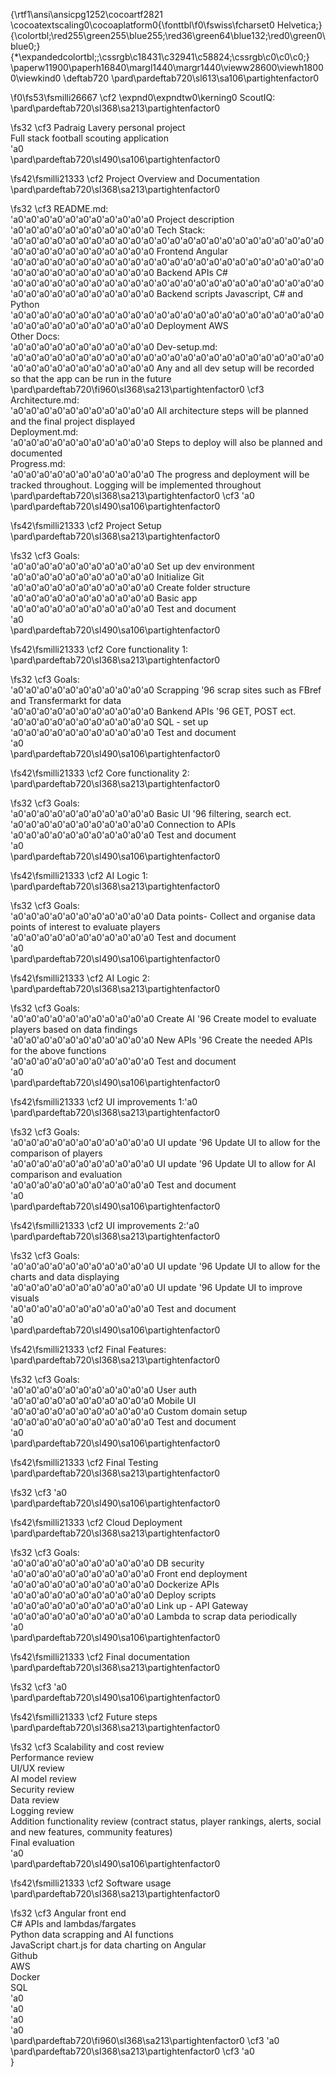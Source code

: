{\rtf1\ansi\ansicpg1252\cocoartf2821
\cocoatextscaling0\cocoaplatform0{\fonttbl\f0\fswiss\fcharset0 Helvetica;}
{\colortbl;\red255\green255\blue255;\red36\green64\blue132;\red0\green0\blue0;}
{\*\expandedcolortbl;;\cssrgb\c18431\c32941\c58824;\cssrgb\c0\c0\c0;}
\paperw11900\paperh16840\margl1440\margr1440\vieww28600\viewh18000\viewkind0
\deftab720
\pard\pardeftab720\sl613\sa106\partightenfactor0

\f0\fs53\fsmilli26667 \cf2 \expnd0\expndtw0\kerning0
ScoutIQ:\
\pard\pardeftab720\sl368\sa213\partightenfactor0

\fs32 \cf3 Padraig Lavery personal project\
Full stack football scouting application\
\'a0\
\pard\pardeftab720\sl490\sa106\partightenfactor0

\fs42\fsmilli21333 \cf2 Project Overview and Documentation\
\pard\pardeftab720\sl368\sa213\partightenfactor0

\fs32 \cf3 README.md:\
\'a0\'a0\'a0\'a0\'a0\'a0\'a0\'a0\'a0\'a0\'a0 Project description\
\'a0\'a0\'a0\'a0\'a0\'a0\'a0\'a0\'a0\'a0\'a0 Tech Stack:\
\'a0\'a0\'a0\'a0\'a0\'a0\'a0\'a0\'a0\'a0\'a0\'a0\'a0\'a0\'a0\'a0\'a0\'a0\'a0\'a0\'a0\'a0\'a0\'a0\'a0\'a0\'a0\'a0\'a0\'a0\'a0\'a0\'a0\'a0\'a0 Frontend Angular \
\'a0\'a0\'a0\'a0\'a0\'a0\'a0\'a0\'a0\'a0\'a0\'a0\'a0\'a0\'a0\'a0\'a0\'a0\'a0\'a0\'a0\'a0\'a0\'a0\'a0\'a0\'a0\'a0\'a0\'a0\'a0\'a0\'a0\'a0\'a0 Backend APIs C#\
\'a0\'a0\'a0\'a0\'a0\'a0\'a0\'a0\'a0\'a0\'a0\'a0\'a0\'a0\'a0\'a0\'a0\'a0\'a0\'a0\'a0\'a0\'a0\'a0\'a0\'a0\'a0\'a0\'a0\'a0\'a0\'a0\'a0\'a0\'a0 Backend scripts Javascript, C# and Python\
\'a0\'a0\'a0\'a0\'a0\'a0\'a0\'a0\'a0\'a0\'a0\'a0\'a0\'a0\'a0\'a0\'a0\'a0\'a0\'a0\'a0\'a0\'a0\'a0\'a0\'a0\'a0\'a0\'a0\'a0\'a0\'a0\'a0\'a0\'a0 Deployment AWS\
Other Docs:\
\'a0\'a0\'a0\'a0\'a0\'a0\'a0\'a0\'a0\'a0\'a0 Dev-setup.md:\
\'a0\'a0\'a0\'a0\'a0\'a0\'a0\'a0\'a0\'a0\'a0\'a0\'a0\'a0\'a0\'a0\'a0\'a0\'a0\'a0\'a0\'a0\'a0\'a0\'a0\'a0\'a0\'a0\'a0\'a0\'a0\'a0\'a0\'a0\'a0 Any and all dev setup will be recorded so that the app can be run in the future\
\pard\pardeftab720\fi960\sl368\sa213\partightenfactor0
\cf3 Architecture.md:\
\'a0\'a0\'a0\'a0\'a0\'a0\'a0\'a0\'a0\'a0\'a0 All architecture steps will be planned and the final project displayed\
Deployment.md: \
\'a0\'a0\'a0\'a0\'a0\'a0\'a0\'a0\'a0\'a0\'a0 Steps to deploy will also be planned and documented \
Progress.md:\
\'a0\'a0\'a0\'a0\'a0\'a0\'a0\'a0\'a0\'a0\'a0 The progress and deployment will be tracked throughout. Logging will be implemented throughout \
\pard\pardeftab720\sl368\sa213\partightenfactor0
\cf3 \'a0\
\pard\pardeftab720\sl490\sa106\partightenfactor0

\fs42\fsmilli21333 \cf2 Project Setup \
\pard\pardeftab720\sl368\sa213\partightenfactor0

\fs32 \cf3 Goals:\
\'a0\'a0\'a0\'a0\'a0\'a0\'a0\'a0\'a0\'a0\'a0 Set up dev environment \
\'a0\'a0\'a0\'a0\'a0\'a0\'a0\'a0\'a0\'a0\'a0 Initialize Git \
\'a0\'a0\'a0\'a0\'a0\'a0\'a0\'a0\'a0\'a0\'a0 Create folder structure\
\'a0\'a0\'a0\'a0\'a0\'a0\'a0\'a0\'a0\'a0\'a0 Basic app\
\'a0\'a0\'a0\'a0\'a0\'a0\'a0\'a0\'a0\'a0\'a0 Test and document \
\'a0\
\pard\pardeftab720\sl490\sa106\partightenfactor0

\fs42\fsmilli21333 \cf2 Core functionality 1:\
\pard\pardeftab720\sl368\sa213\partightenfactor0

\fs32 \cf3 Goals:\
\'a0\'a0\'a0\'a0\'a0\'a0\'a0\'a0\'a0\'a0\'a0 Scrapping \'96 scrap sites such as FBref and Transfermarkt for data\
\'a0\'a0\'a0\'a0\'a0\'a0\'a0\'a0\'a0\'a0\'a0 Bankend APIs \'96 GET, POST ect. \
\'a0\'a0\'a0\'a0\'a0\'a0\'a0\'a0\'a0\'a0\'a0 SQL - set up\
\'a0\'a0\'a0\'a0\'a0\'a0\'a0\'a0\'a0\'a0\'a0 Test and document\
\'a0\
\pard\pardeftab720\sl490\sa106\partightenfactor0

\fs42\fsmilli21333 \cf2 Core functionality 2:\
\pard\pardeftab720\sl368\sa213\partightenfactor0

\fs32 \cf3 Goals:\
\'a0\'a0\'a0\'a0\'a0\'a0\'a0\'a0\'a0\'a0\'a0 Basic UI \'96 filtering, search ect. \
\'a0\'a0\'a0\'a0\'a0\'a0\'a0\'a0\'a0\'a0\'a0 Connection to APIs\
\'a0\'a0\'a0\'a0\'a0\'a0\'a0\'a0\'a0\'a0\'a0 Test and document\
\'a0\
\pard\pardeftab720\sl490\sa106\partightenfactor0

\fs42\fsmilli21333 \cf2 AI Logic 1:\
\pard\pardeftab720\sl368\sa213\partightenfactor0

\fs32 \cf3 Goals:\
\'a0\'a0\'a0\'a0\'a0\'a0\'a0\'a0\'a0\'a0\'a0 Data points- Collect and organise data points of interest to evaluate players\
\'a0\'a0\'a0\'a0\'a0\'a0\'a0\'a0\'a0\'a0\'a0 Test and document\
\'a0\
\pard\pardeftab720\sl490\sa106\partightenfactor0

\fs42\fsmilli21333 \cf2 AI Logic 2:\
\pard\pardeftab720\sl368\sa213\partightenfactor0

\fs32 \cf3 Goals:\
\'a0\'a0\'a0\'a0\'a0\'a0\'a0\'a0\'a0\'a0\'a0 Create AI \'96 Create model to evaluate players based on data findings\
\'a0\'a0\'a0\'a0\'a0\'a0\'a0\'a0\'a0\'a0\'a0 New APIs \'96 Create the needed APIs for the above functions \
\'a0\'a0\'a0\'a0\'a0\'a0\'a0\'a0\'a0\'a0\'a0 Test and document\
\'a0\
\pard\pardeftab720\sl490\sa106\partightenfactor0

\fs42\fsmilli21333 \cf2 UI improvements 1:\'a0 \
\pard\pardeftab720\sl368\sa213\partightenfactor0

\fs32 \cf3 Goals:\
\'a0\'a0\'a0\'a0\'a0\'a0\'a0\'a0\'a0\'a0\'a0 UI update \'96 Update UI to allow for the comparison of players\
\'a0\'a0\'a0\'a0\'a0\'a0\'a0\'a0\'a0\'a0\'a0 UI update \'96 Update UI to allow for AI comparison and evaluation\
\'a0\'a0\'a0\'a0\'a0\'a0\'a0\'a0\'a0\'a0\'a0 Test and document\
\'a0\
\pard\pardeftab720\sl490\sa106\partightenfactor0

\fs42\fsmilli21333 \cf2 UI improvements 2:\'a0 \
\pard\pardeftab720\sl368\sa213\partightenfactor0

\fs32 \cf3 Goals:\
\'a0\'a0\'a0\'a0\'a0\'a0\'a0\'a0\'a0\'a0\'a0 UI update \'96 Update UI to allow for the charts and data displaying\
\'a0\'a0\'a0\'a0\'a0\'a0\'a0\'a0\'a0\'a0\'a0 UI update \'96 Update UI to improve visuals \
\'a0\'a0\'a0\'a0\'a0\'a0\'a0\'a0\'a0\'a0\'a0 Test and document\
\'a0\
\pard\pardeftab720\sl490\sa106\partightenfactor0

\fs42\fsmilli21333 \cf2 Final Features: \
\pard\pardeftab720\sl368\sa213\partightenfactor0

\fs32 \cf3 Goals: \
\'a0\'a0\'a0\'a0\'a0\'a0\'a0\'a0\'a0\'a0\'a0 User auth \
\'a0\'a0\'a0\'a0\'a0\'a0\'a0\'a0\'a0\'a0\'a0 Mobile UI\
\'a0\'a0\'a0\'a0\'a0\'a0\'a0\'a0\'a0\'a0\'a0 Custom domain setup\
\'a0\'a0\'a0\'a0\'a0\'a0\'a0\'a0\'a0\'a0\'a0 Test and document\
\'a0\
\pard\pardeftab720\sl490\sa106\partightenfactor0

\fs42\fsmilli21333 \cf2 Final Testing\
\pard\pardeftab720\sl368\sa213\partightenfactor0

\fs32 \cf3 \'a0\
\pard\pardeftab720\sl490\sa106\partightenfactor0

\fs42\fsmilli21333 \cf2 Cloud Deployment \
\pard\pardeftab720\sl368\sa213\partightenfactor0

\fs32 \cf3 Goals:\
\'a0\'a0\'a0\'a0\'a0\'a0\'a0\'a0\'a0\'a0\'a0 DB security\
\'a0\'a0\'a0\'a0\'a0\'a0\'a0\'a0\'a0\'a0\'a0 Front end deployment\
\'a0\'a0\'a0\'a0\'a0\'a0\'a0\'a0\'a0\'a0\'a0 Dockerize APIs\
\'a0\'a0\'a0\'a0\'a0\'a0\'a0\'a0\'a0\'a0\'a0 Deploy scripts\
\'a0\'a0\'a0\'a0\'a0\'a0\'a0\'a0\'a0\'a0\'a0 Link up - API Gateway \
\'a0\'a0\'a0\'a0\'a0\'a0\'a0\'a0\'a0\'a0\'a0 Lambda to scrap data periodically \
\'a0\
\pard\pardeftab720\sl490\sa106\partightenfactor0

\fs42\fsmilli21333 \cf2 Final documentation \
\pard\pardeftab720\sl368\sa213\partightenfactor0

\fs32 \cf3 \'a0\
\pard\pardeftab720\sl490\sa106\partightenfactor0

\fs42\fsmilli21333 \cf2 Future steps\
\pard\pardeftab720\sl368\sa213\partightenfactor0

\fs32 \cf3 Scalability and cost review\
Performance review\
UI/UX review\
AI model review\
Security review\
Data review\
Logging review\
Addition functionality review (contract status, player rankings, alerts, social and new features, community features)\
Final evaluation \
\'a0\
\pard\pardeftab720\sl490\sa106\partightenfactor0

\fs42\fsmilli21333 \cf2 Software usage\
\pard\pardeftab720\sl368\sa213\partightenfactor0

\fs32 \cf3 Angular front end\
C# APIs and lambdas/fargates\
Python data scrapping and AI functions \
JavaScript chart.js for data charting on Angular \
Github\
AWS\
Docker \
SQL \
\'a0\
\'a0\
\'a0\
\'a0\
\pard\pardeftab720\fi960\sl368\sa213\partightenfactor0
\cf3 \'a0\
\pard\pardeftab720\sl368\sa213\partightenfactor0
\cf3 \'a0\
}